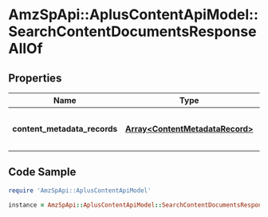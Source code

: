 # AmzSpApi::AplusContentApiModel::SearchContentDocumentsResponseAllOf

## Properties

Name | Type | Description | Notes
------------ | ------------- | ------------- | -------------
**content_metadata_records** | [**Array&lt;ContentMetadataRecord&gt;**](ContentMetadataRecord.md) | A list of A+ Content metadata records. | 

## Code Sample

```ruby
require 'AmzSpApi::AplusContentApiModel'

instance = AmzSpApi::AplusContentApiModel::SearchContentDocumentsResponseAllOf.new(content_metadata_records: null)
```


